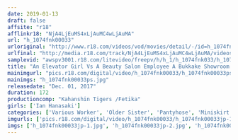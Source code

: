 ```yaml
---
date: 2019-01-13
draft: false
affsite: "r18"
afflinkr18: "NjA4LjEuMS4xLjAuMC4wLjAuMA"
url: "h_1074fnk00033"
urloriginal: "http://www.r18.com/videos/vod/movies/detail/-/id=h_1074fnk00033"
urlfinal: "http://media.r18.com/track/NjA4LjEuMS4xLjAuMC4wLjAuMA/videos/vod/movies/detail/-/id=h_1074fnk00033"
samplevid: "awspv3001.r18.com/litevideo/freepv/h/h_1/h_1074fnk033/h_1074fnk033_dmb_w.mp4"
title: "An Elevator Girl Vs A Beauty Salon Employee A Bukkake Showroom Ian Hanasaki"
mainimgurl: "pics.r18.com/digital/video/h_1074fnk00033/h_1074fnk00033ps.jpg"
mainimgs: "h_1074fnk00033ps.jpg"
releasedate: "Dec. 01, 2017"
duration: 172
productioncomp: "Kahanshin Tigers /Fetika"
girls: ['Ian Hanasaki']
categories: ['Various Worker', 'Older Sister', 'Pantyhose', 'Miniskirt', 'Foot Fetish', 'Featured Actress', 'BUKKAKE', 'Hi-Def']
imgurls: ['pics.r18.com/digital/video/h_1074fnk00033/h_1074fnk00033jp-1.jpg', 'pics.r18.com/digital/video/h_1074fnk00033/h_1074fnk00033jp-2.jpg', 'pics.r18.com/digital/video/h_1074fnk00033/h_1074fnk00033jp-3.jpg', 'pics.r18.com/digital/video/h_1074fnk00033/h_1074fnk00033jp-4.jpg', 'pics.r18.com/digital/video/h_1074fnk00033/h_1074fnk00033jp-5.jpg', 'pics.r18.com/digital/video/h_1074fnk00033/h_1074fnk00033jp-6.jpg', 'pics.r18.com/digital/video/h_1074fnk00033/h_1074fnk00033jp-7.jpg', 'pics.r18.com/digital/video/h_1074fnk00033/h_1074fnk00033jp-8.jpg', 'pics.r18.com/digital/video/h_1074fnk00033/h_1074fnk00033jp-9.jpg', 'pics.r18.com/digital/video/h_1074fnk00033/h_1074fnk00033jp-10.jpg', 'pics.r18.com/digital/video/h_1074fnk00033/h_1074fnk00033jp-11.jpg', 'pics.r18.com/digital/video/h_1074fnk00033/h_1074fnk00033jp-12.jpg', 'pics.r18.com/digital/video/h_1074fnk00033/h_1074fnk00033jp-13.jpg', 'pics.r18.com/digital/video/h_1074fnk00033/h_1074fnk00033jp-14.jpg', 'pics.r18.com/digital/video/h_1074fnk00033/h_1074fnk00033jp-15.jpg', 'pics.r18.com/digital/video/h_1074fnk00033/h_1074fnk00033jp-16.jpg', 'pics.r18.com/digital/video/h_1074fnk00033/h_1074fnk00033jp-17.jpg', 'pics.r18.com/digital/video/h_1074fnk00033/h_1074fnk00033jp-18.jpg', 'pics.r18.com/digital/video/h_1074fnk00033/h_1074fnk00033jp-19.jpg', 'pics.r18.com/digital/video/h_1074fnk00033/h_1074fnk00033jp-20.jpg']
imgs: ['h_1074fnk00033jp-1.jpg', 'h_1074fnk00033jp-2.jpg', 'h_1074fnk00033jp-3.jpg', 'h_1074fnk00033jp-4.jpg', 'h_1074fnk00033jp-5.jpg', 'h_1074fnk00033jp-6.jpg', 'h_1074fnk00033jp-7.jpg', 'h_1074fnk00033jp-8.jpg', 'h_1074fnk00033jp-9.jpg', 'h_1074fnk00033jp-10.jpg', 'h_1074fnk00033jp-11.jpg', 'h_1074fnk00033jp-12.jpg', 'h_1074fnk00033jp-13.jpg', 'h_1074fnk00033jp-14.jpg', 'h_1074fnk00033jp-15.jpg', 'h_1074fnk00033jp-16.jpg', 'h_1074fnk00033jp-17.jpg', 'h_1074fnk00033jp-18.jpg', 'h_1074fnk00033jp-19.jpg', 'h_1074fnk00033jp-20.jpg']
---
```


